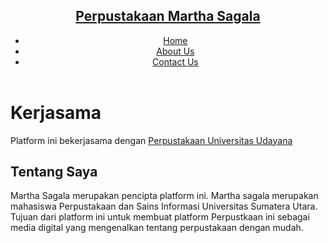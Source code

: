 <html> 
      <head>
            <meta charset="UTF-8">
            <link rel="stylesheet" href="style.css">
      </head>
      <body>
            <header>
                  <nav class="navbar section-content">
                        <a href="#" class=nav-logo">
                              <h1 class="logo-text"> Perpustakaan Martha Sagala</h1>
                        </a>
                        <ul class="nav-menu">
                        <li class="nav-item">
                              <a href="#" class="nav-link">Home</a>
                        </li>
                         <li class="nav-item">
                              <a href="#" class="nav-link">About Us</a>
                        </li>
                         <li class="nav-item">
                              <a href="#" class="nav-link">Contact Us</a>
                        </li>
                  </nav>
            </header>
      </body>
</html>
<Perpustakaan pribadi Martha Sagala>
<head></head>
<h1>Kerjasama</h1>
      <p>Platform ini bekerjasama dengan <a href="https://e-perpus.unud.ac.id/" target="_blank">Perpustakaan Universitas Udayana</a></p>
<h2>Tentang Saya</h2>Martha Sagala merupakan pencipta platform ini. Martha sagala merupakan mahasiswa Perpustakaan dan Sains Informasi Universitas Sumatera Utara. Tujuan dari platform ini untuk membuat platform Perpustkaan ini sebagai media digital yang mengenalkan tentang perpustakaan dengan mudah. 

